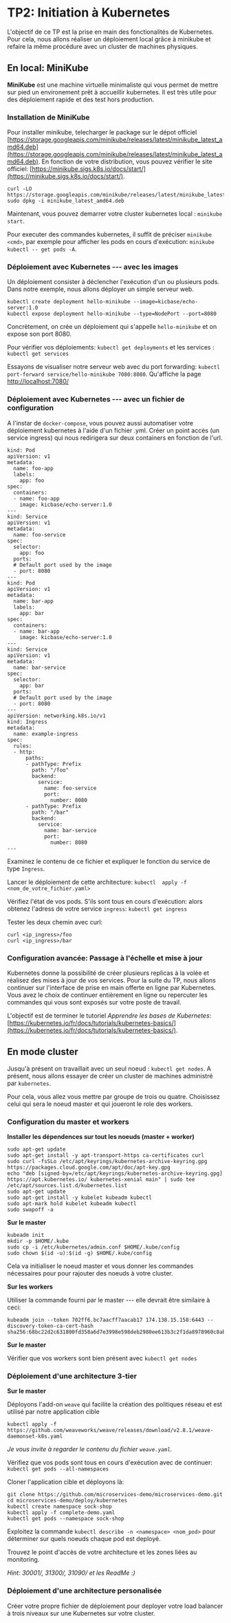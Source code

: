 # TP2: Initiation à Kubernetes

L'objectif de ce TP est la prise en main des fonctionalités de 
Kubernetes. Pour cela, nous allons réaliser un déploiement local grâce à minikube
et refaire la même procédure avec un cluster de machines physiques.

## En local: MiniKube

**MiniKube** est une machine virtuelle minimaliste qui vous permet de mettre sur pied 
un environement prêt à accueillir kubernetes. 
Il est très utile pour des déploiement rapide et des test hors production. 

### Installation de MiniKube

Pour installer minikube, telecharger le package sur le dépot officiel [https://storage.googleapis.com/minikube/releases/latest/minikube_latest_amd64.deb](https://storage.googleapis.com/minikube/releases/latest/minikube_latest_amd64.deb).
En fonction de votre distribution, vous pouvez vérifier le site officiel: [https://minikube.sigs.k8s.io/docs/start/](https://minikube.sigs.k8s.io/docs/start/).

```
curl -LO https://storage.googleapis.com/minikube/releases/latest/minikube_latest_amd64.deb
sudo dpkg -i minikube_latest_amd64.deb
```

Maintenant, vous pouvez demarrer votre cluster kubernetes local : `minikube start`.

Pour executer des commandes kubernetes, il suffit de préciser `minikube <cmd>`, par exemple pour afficher les pods en cours d'exécution: `minikube kubectl -- get pods -A`.

### Déploiement avec Kubernetes --- avec les images 

Un déploiement consister à déclencher l'exécution d'un ou plusieurs pods.
Dans notre exemple, nous allons déployer un simple serveur web.

```
kubectl create deployment hello-minikube --image=kicbase/echo-server:1.0
kubectl expose deployment hello-minikube --type=NodePort --port=8080
```

Concrètement, on crée un déploiement qui s'appelle `hello-minikube` et on expose son port 8080.

Pour vérifier vos déploiements: `kubectl get deployments` et les services : `kubectl get services`

Essayons de visualiser notre serveur web avec du port forwarding: `kubectl port-forward service/hello-minikube 7080:8080`.
Qu'affiche la page [http://localhost:7080/](http://localhost:7080)

### Déploiement avec Kubernetes --- avec un fichier de configuration

A l'instar de `docker-compose`, vous pouvez aussi automatiser votre déploiement kubernetes à l'aide d'un fichier .yml.
Créer un point accès (un service ingress) qui nous redirigera sur deux containers en fonction de l'url.

```
kind: Pod
apiVersion: v1
metadata:
  name: foo-app
  labels:
    app: foo
spec:
  containers:
  - name: foo-app
    image: kicbase/echo-server:1.0
---
kind: Service
apiVersion: v1
metadata:
  name: foo-service
spec:
  selector:
    app: foo
  ports:
  # Default port used by the image
  - port: 8080
---
kind: Pod
apiVersion: v1
metadata:
  name: bar-app
  labels:
    app: bar
spec:
  containers:
  - name: bar-app
    image: kicbase/echo-server:1.0
---
kind: Service
apiVersion: v1
metadata:
  name: bar-service
spec:
  selector:
    app: bar
  ports:
  # Default port used by the image
  - port: 8080
---
apiVersion: networking.k8s.io/v1
kind: Ingress
metadata:
  name: example-ingress
spec:
  rules:
  - http:
      paths:
      - pathType: Prefix
        path: "/foo"
        backend:
          service:
            name: foo-service
            port:
              number: 8080
      - pathType: Prefix
        path: "/bar"
        backend:
          service:
            name: bar-service
            port:
              number: 8080
---
```

Examinez le contenu de ce fichier et expliquer le fonction du service de type `Ingress`.

Lancer le déploiement de cette architecture: `kubectl  apply -f <nom_de_votre_fichier.yaml>` 

Vérifiez l'état de vos pods. S'ils sont tous en cours d'exécution: alors obtenez l'adress de votre service `ingress`: `kubectl get ingress` 

Tester les deux chemin avec curl: 

```
curl <ip_ingress>/foo 
curl <ip_ingress>/bar 
```

### Configuration avancée: Passage à l'échelle et mise à jour

Kubernetes donne la possibilité de créer plusieurs replicas à la volée et réalisez des mises à jour de vos services. 
Pour la suite du TP, nous allons continuer sur l'interface de prise en main offerte en ligne par Kubernetes.
Vous avez le choix de continuer entièrement en ligne ou repercuter les commandes qui vous sont exposés sur votre poste de travail.

L'objectif est de terminer le tutoriel *Apprendre les bases de Kubernetes*: [https://kubernetes.io/fr/docs/tutorials/kubernetes-basics/](https://kubernetes.io/fr/docs/tutorials/kubernetes-basics/).

## En mode cluster

Jusqu'à présent on travaillait avec un seul noeud : `kubectl get nodes`.
A présent, nous allons essayer de créer un cluster de machines administré par `kubernetes`.

Pour cela, vous allez vous mettre par groupe de trois ou quatre.
Choisissez celui qui sera le noeud master et qui joueront le role des workers.

### Configuration du master et workers 

**Installer les dépendences sur tout les noeuds (master + worker)**

```
sudo apt-get update
sudo apt-get install -y apt-transport-https ca-certificates curl
sudo curl -fsSLo /etc/apt/keyrings/kubernetes-archive-keyring.gpg https://packages.cloud.google.com/apt/doc/apt-key.gpg
echo "deb [signed-by=/etc/apt/keyrings/kubernetes-archive-keyring.gpg] https://apt.kubernetes.io/ kubernetes-xenial main" | sudo tee /etc/apt/sources.list.d/kubernetes.list
sudo apt-get update
sudo apt-get install -y kubelet kubeadm kubectl
sudo apt-mark hold kubelet kubeadm kubectl
sudo swapoff -a
```

**Sur le master**

```
kubeadm init
mkdir -p $HOME/.kube
sudo cp -i /etc/kubernetes/admin.conf $HOME/.kube/config
sudo chown $(id -u):$(id -g) $HOME/.kube/config
```

Cela va initialiser le noeud master et vous donner les commandes nécessaires pour 
pour rajouter des noeuds à votre cluster. 

**Sur les workers**

Utiliser la commande fourni par le master --- elle devrait être similaire à ceci:

```
kubeadm join --token 702ff6.bc7aacff7aacab17 174.138.15.158:6443 --discovery-token-ca-cert-hash sha256:68bc22d2c631800fd358a6d7e3998e598deb2980ee613b3c2f1da8978960c8ab
```

**Sur le master** 

Vérifier que vos workers sont bien présent avec `kubectl get nodes` 

### Déploiement d'une architecture 3-tier 

**Sur le master**

Déployons l'add-on `weave` qui facilite la création des politiques réseau et est utilisé par notre application cible

```
kubectl apply -f https://github.com/weaveworks/weave/releases/download/v2.8.1/weave-daemonset-k8s.yaml
```

*Je vous invite à regarder le contenu du fichier `weave.yaml`.*

Vérifiez que vos pods sont tous en cours d'exécution avec de continuer: `kubectl get pods --all-namespaces`

Cloner l'application cible et déployons là: 

```
git clone https://github.com/microservices-demo/microservices-demo.git
cd microservices-demo/deploy/kubernetes
kubectl create namespace sock-shop
kubectl apply -f complete-demo.yaml
kubectl get pods --namespace sock-shop
```

Exploitez la commande `kubectl describe -n <namespace> <nom_pod>` pour déterminer sur quels noeuds chaque pod est deployé.

Trouvez le point d'accès de votre architecture et les zones liées au monitoring.

*Hint: 30001/, 31300/, 31090/ et les ReadMe :)*

### Déploiement d'une architecture personalisée

Créer votre propre fichier de déploiement pour deployer votre load balancer à trois niveaux sur une Kubernetes sur votre cluster.
